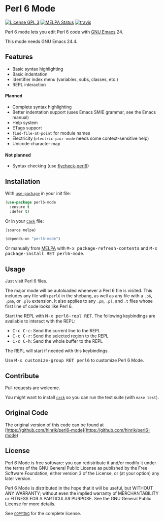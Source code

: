 # Perl 6 Mode

[![License GPL 3][badge-license]][copying]
[![MELPA Status](http://melpa.org/packages/perl6-mode-badge.svg)](http://melpa.org/#/perl6-mode)
[![travis][badge-travis]][travis]

Perl 6 mode lets you edit Perl 6 code with [GNU Emacs][] 24.

This mode needs GNU Emacs 24.4.

## Features

* Basic syntax highlighting
* Basic indentation
* Identifier index menu (variables, subs, classes, etc.)
* REPL interaction

#### Planned

* Complete syntax highlighting
* Better indentation support (uses Emacs SMIE grammar, see the Emacs manual)
* Help system
* ETags support
* `find-file-at-point` for module names
* Electricity (`electric-pair-mode` needs some context-sensitive help)
* Unicode character map

#### Not planned

* Syntax checking (use [flycheck-perl6][])

## Installation

With [`use-package`][use-package] in your init file:

```el
(use-package perl6-mode
  :ensure t
  :defer t)
```

Or in your [`Cask`][cask] file:

```el
(source melpa)

(depends-on "perl6-mode")
```
Or manually from [MELPA][] with <kbd>M-x package-refresh-contents</kbd>
and <kbd>M-x package-install RET perl6-mode</kbd>.

## Usage

Just visit Perl 6 files.

The major mode will be autoloaded whenever a Perl 6 file is visited.
This includes any file with `perl6` in the shebang, as well as any file
with a `.p6`, `.pm6`, or `.pl6` extension. It also applies to any `.pm`,
`.pl`, and `.t` files whose first line of code looks like Perl 6.

Start the REPL with <kbd>M-x perl6-repl RET</kbd>. The following
keybindings are available to interact with the REPL:

* <kbd>C-c C-c</kbd>: Send the current line to the REPL
* <kbd>C-c C-r</kbd>: Send the selected region to the REPL
* <kbd>C-c C-h</kbd>: Send the whole buffer to the REPL

The REPL will start if needed with this keybindings.

Use <kbd>M-x customize-group RET perl6</kbd> to customize Perl 6 Mode.

## Contribute

Pull requests are welcome.

You might want to install [`cask`][cask] so you can run the test suite
(with `make test`).

## Original Code

The original version of this code can be found at
[https://github.com/hinrik/perl6-mode](https://github.com/hinrik/perl6-mode)

## License

Perl 6 Mode is free software: you can redistribute it and/or modify it
under the terms of the GNU General Public License as published by the
Free Software Foundation, either version 3 of the License, or (at your
option) any later version.

Perl 6 Mode is distributed in the hope that it will be useful, but
WITHOUT ANY WARRANTY; without even the implied warranty of
MERCHANTABILITY or FITNESS FOR A PARTICULAR PURPOSE.  See the GNU General
Public License for more details.

See [`COPYING`][copying] for the complete license.

[badge-license]: https://img.shields.io/badge/license-GPL_3-green.svg
[COPYING]: https://github.com/hinrik/perl6-mode/blob/master/COPYING
[travis]: https://travis-ci.org/hinrik/perl6-mode
[badge-travis]: https://travis-ci.org/hinrik/perl6-mode.svg?branch=master
[GNU Emacs]: https://www.gnu.org/software/emacs/
[flycheck-perl6]: https://github.com/hinrik/flycheck-perl6
[MELPA]: http://melpa.milkbox.net/
[use-package]: https://github.com/jwiegley/use-package
[Cask]: http://cask.github.io/
[Issue tracker]: https://github.com/hinrik/perl6-mode/issues

